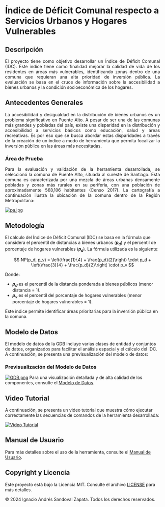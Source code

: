 # Índice de Déficit Comunal respecto a Servicios Urbanos y Hogares Vulnerables
## Descripción
<p align="justify">El proyecto tiene como objetivo desarrollar un Índice de Déficit Comunal (IDC). Este índice tiene como finalidad mejorar la calidad de vida de los residentes en áreas más vulnerables, identificando zonas dentro de una comuna que requieran una alta prioridad de inversión pública. La evaluación se basa en el cruce de información sobre la accesibilidad a bienes urbanos y la condición socioeconómica de los hogares.</p>

## Antecedentes Generales

<p align="justify">La accesibilidad y desigualdad en la distribución de bienes urbanos es un problema significativo en Puente Alto. A pesar de ser una de las comunas más grandes y pobladas del país, existe una disparidad en la distribución y accesibilidad a servicios básicos como educación, salud y áreas recreativas. Es por eso que se busca abordar estas disparidades a través de la creación de un índice a modo de herramienta que permita focalizar la inversión pública en las áreas más necesitadas.</p>


### Área de Prueba

<p align="justify">Para la evaluación y validación de la herramienta desarrollada, se seleccionó la comuna de Puente Alto, situada al sureste de Santiago. Esta comuna es caracterizada por una mezcla de áreas urbanas densamente pobladas y zonas más rurales en su periferia, con una población de aproximadamente 568,106 habitantes (Censo 2017). La cartografía a continuación ilustra la ubicación de la comuna dentro de la Región Metropolitana:</p>

[![pa.jpg](https://i.postimg.cc/mrxjHxW9/pa.jpg)](https://postimg.cc/75V0FW6P)


## Metodología
El cálculo del Índice de Déficit Comunal (IDC) se basa en la fórmula que considera el percentil de distancias a bienes urbanos (**$p_d$**) y el percentil de porcentaje de hogares vulnerables (**$p_d$**). La fórmula utilizada es la siguiente:

$$
NP(p_d, p_v) = \left(\frac{1}{4} + \frac{p_d}{2}\right) \cdot p_d + \left(\frac{3}{4} + \frac{p_d}{2}\right) \cdot p_v
$$

Donde:
- **$p_d$** es el percentil de la distancia ponderada a bienes públicos (menor distancia = 1).
- **$p_v$** es el percentil del porcentaje de hogares vulnerables (menor porcentaje de hogares vulnerables = 1).

Este índice permite identificar áreas prioritarias para la inversión pública en la comuna.
## Modelo de Datos

El modelo de datos de la GDB incluye varias clases de entidad y conjuntos de datos, organizados para facilitar el análisis espacial y el cálculo del IDC. A continuación, se presenta una previsualización del modelo de datos:</p>
### Previsualización del Modelo de Datos

[![GDB.png](https://i.postimg.cc/PfP0kjyb/GDB.png)](https://postimg.cc/8sgZhxqs)
Para una visualización detallada y de alta calidad de los componentes, consulte el [Modelo de Datos](Modelo%20de%20Datos.pdf).

## Video Tutorial

A continuación, se presenta un video tutorial que muestra cómo ejecutar correctamente las secuencias de comandos de la herramienta desarrollada:

[![Video Tutorial](https://img.youtube.com/vi/TU_VIDEO_ID/maxresdefault.jpg)](https://www.youtube.com/watch?v=wu4AWYR_E4o)

## Manual de Usuario
Para más detalles sobre el uso de la herramienta, consulte el [Manual de Usuario](Manual%20de%20Usuario.pdf).

## Copyright y Licencia
Este proyecto está bajo la Licencia MIT. Consulte el archivo [LICENSE](LICENSE) para más detalles.

© 2024 Ignacio Andrés Sandoval Zapata. Todos los derechos reservados.
